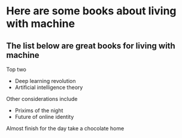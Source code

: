 Here are some books about living with machine
=============================================

The list below are great books for living with machine
------------------------------------------------------

Top two 
* Deep learning revolution
* Artificial intelligence theory

Other considerations include
* Prixims of the night
* Future of online identity


Almost finish for the day
take a chocolate home
